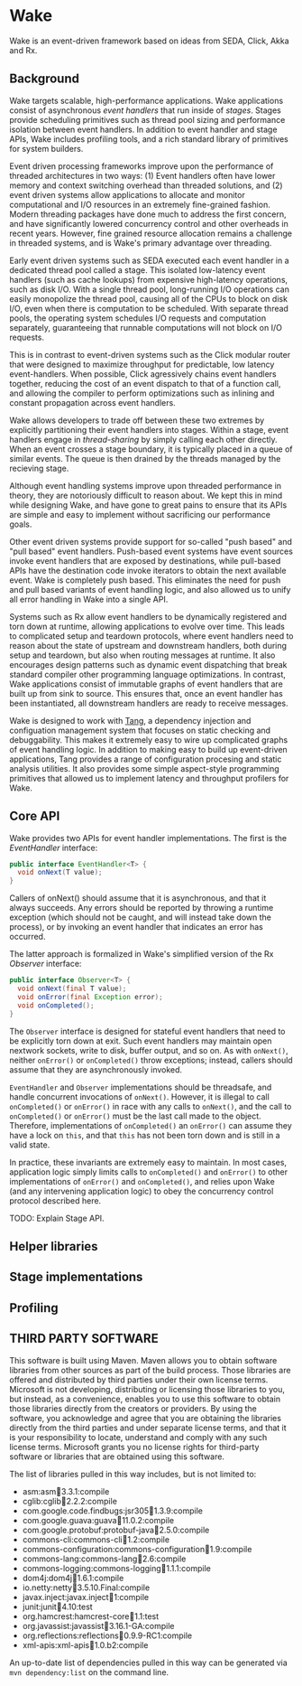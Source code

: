 Wake
====
Wake is an event-driven framework based on ideas from SEDA, Click, Akka and Rx.


Background
----------

Wake targets scalable, high-performance applications.  Wake applications consist of asynchronous *event handlers* that run inside of *stages*.  Stages provide scheduling primitives such as thread pool sizing and performance isolation between event handlers.  In addition to event handler and stage APIs, Wake includes profiling tools, and a rich standard library of primitives for system builders.

Event driven processing frameworks improve upon the performance of threaded architectures in two ways: (1) Event handlers often have lower memory and context switching overhead than threaded solutions, and (2) event driven systems allow applications to allocate and monitor computational and I/O resources in an extremely fine-grained fashion.  Modern threading packages have done much to address the first concern, and have significantly lowered concurrency control and other overheads in recent years.  However, fine grained resource allocation remains a challenge in threaded systems, and is Wake's primary advantage over threading.

Early event driven systems such as SEDA executed each event handler in a dedicated thread pool called a stage.  This isolated low-latency event handlers (such as cache lookups) from expensive high-latency operations, such as disk I/O.  With a single thread pool, long-running I/O operations can easily monopolize the thread pool, causing all of the CPUs to block on disk I/O, even when there is computation to be scheduled.  With separate thread pools, the operating system schedules I/O requests and computation separately, guaranteeing that runnable computations will not block on I/O requests.

This is in contrast to event-driven systems such as the Click modular router that were designed to maximize throughput for predictable, low latency event-handlers.  When possible, Click agressively chains event handlers together, reducing the cost of an event dispatch to that of a function call, and allowing the compiler to perform optimizations such as inlining and constant propagation across event handlers.

Wake allows developers to trade off between these two extremes by explicitly partitioning their event handlers into stages.  Within a stage, event handlers engage in *thread-sharing* by simply calling each other directly.  When an event crosses a stage boundary, it is typically placed in a queue of similar events.  The queue is then drained by the threads managed by the recieving stage.

Although event handling systems improve upon threaded performance in theory, they are notoriously difficult to reason about.  We kept this in mind while designing Wake, and have gone to great pains to ensure that its APIs are simple and easy to implement without sacrificing our performance goals.

Other event driven systems provide support for so-called "push based" and "pull based" event handlers.  Push-based event systems have event sources invoke event handlers that are exposed by destinations, while pull-based APIs have the destination code invoke iterators to obtain the next available event.  Wake is completely push based.  This eliminates the need for push and pull based variants of event handling logic, and also allowed us to unify all error handling in Wake into a single API.

Systems such as Rx allow event handlers to be dynamically registered and torn down at runtime, allowing applications to evolve over time.  This leads to complicated setup and teardown protocols, where event handlers need to reason about the state of upstream and downstream handlers, both during setup and teardown, but also when routing messages at runtime.  It also encourages design patterns such as dynamic event dispatching that break standard compiler other programming language optimizations.  In contrast, Wake applications consist of immutable graphs of event handlers that are built up from sink to source.  This ensures that, once an event handler has been instantiated, all downstream handlers are ready to receive messages.

Wake is designed to work with [Tang](https://github.com/Microsoft-CISL/Tang/), a dependency injection and configuation management system that focuses on static checking and debuggability.  This makes it extremely easy to wire up complicated graphs of event handling logic.  In addition to making easy to build up event-driven applications, Tang provides a range of configuration procesing and static analysis utilities.  It also provides some simple aspect-style programming primitives that allowed us to implement latency and throughput profilers for Wake.


Core API
--------

Wake provides two APIs for event handler implementations.  The first is the *EventHandler* interface:
```java
public interface EventHandler<T> {
  void onNext(T value);
}
```
Callers of onNext() should assume that it is asynchronous, and that it always succeeds.  Any errors should be reported by throwing a runtime exception (which should not be caught, and will instead take down the process), or by invoking an event handler that indicates an error has occurred.

The latter approach is formalized in Wake's simplified version of the Rx *Observer* interface:
```java
public interface Observer<T> {
  void onNext(final T value);
  void onError(final Exception error);
  void onCompleted();
}
```
The `Observer` interface is designed for stateful event handlers that need to be explicitly torn down at exit.  Such event handlers may maintain open nextwork sockets, write to disk, buffer output, and so on.  As with `onNext()`, neither `onError()` or `onCompleted()` throw exceptions; instead, callers should assume that they are asynchronously invoked.

`EventHandler` and `Observer` implementations should be threadsafe, and handle concurrent invocations of `onNext()`.  However, it is illegal to call `onCompleted()` or `onError()` in race with any calls to `onNext()`, and the call to `onCompleted()` or `onError()` must be the last call made to the object.  Therefore, implementations of `onCompleted()` an `onError()` can assume they have a lock on `this`, and that `this` has not been torn down and is still in a valid state.

In practice, these invariants are extremely easy to maintain.  In most cases, application logic simply limits calls to `onCompleted()` and `onError()` to other implementations of `onError()` and `onCompleted()`, and relies upon Wake (and any intervening application logic) to obey the concurrency control protocol described here.

TODO: Explain Stage API.

Helper libraries
----------------

Stage implementations
---------------------

Profiling
---------

THIRD PARTY SOFTWARE 
--------------------
This software is built using Maven.  Maven allows you
to obtain software libraries from other sources as part of the build process.
Those libraries are offered and distributed by third parties under their own
license terms.  Microsoft is not developing, distributing or licensing those
libraries to you, but instead, as a convenience, enables you to use this
software to obtain those libraries directly from the creators or providers.  By
using the software, you acknowledge and agree that you are obtaining the
libraries directly from the third parties and under separate license terms, and
that it is your responsibility to locate, understand and comply with any such
license terms.  Microsoft grants you no license rights for third-party software
or libraries that are obtained using this software.

The list of libraries pulled in this way includes, but is not limited to:

 * asm:asm:jar:3.3.1:compile
 * cglib:cglib:jar:2.2.2:compile
 * com.google.code.findbugs:jsr305:jar:1.3.9:compile
 * com.google.guava:guava:jar:11.0.2:compile
 * com.google.protobuf:protobuf-java:jar:2.5.0:compile
 * commons-cli:commons-cli:jar:1.2:compile
 * commons-configuration:commons-configuration:jar:1.9:compile
 * commons-lang:commons-lang:jar:2.6:compile
 * commons-logging:commons-logging:jar:1.1.1:compile
 * dom4j:dom4j:jar:1.6.1:compile
 * io.netty:netty:jar:3.5.10.Final:compile
 * javax.inject:javax.inject:jar:1:compile
 * junit:junit:jar:4.10:test
 * org.hamcrest:hamcrest-core:jar:1.1:test
 * org.javassist:javassist:jar:3.16.1-GA:compile
 * org.reflections:reflections:jar:0.9.9-RC1:compile
 * xml-apis:xml-apis:jar:1.0.b2:compile


An up-to-date list of dependencies pulled in this way can be generated via `mvn dependency:list` on the command line.
